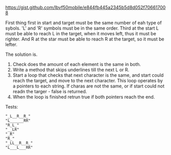 https://gist.github.com/lbvf50mobile/e844fb445a2345b5d8d052f706617008

First thing first in start and target must be the same number of eah type
of sybols. 'L' and 'R' symbols must be in the same order. Third at the start L
must be able to reach L in the target, when it moves left, thus it must be
righter. And R at the star must be able to reach R at the target, so it must
be lefter.

The solution is.

1. Check does the amount of each element is the same in both.
2. Write a method that skips underlines till the next L or R.
3. Start a loop that checks that next character is the same, and start could
   reach the target, and move to the next character. This loop operates by a
   pointers to each string. If charas are not the same, or if start could not
   readn the targer - false is returned.
4. When the loop is finished retrun true if both pointers reach the end.

Tests:
```
"_L__R__R_"
"L______RR"
"R_L_"
"__LR"
"_R"
"R_"
"_LL__R__R_"
"L___L___RR"
```
